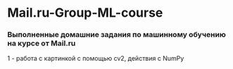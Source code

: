 # Mail.ru-Group-ML-course
### Выполненные домашние задания по машинному обучению на курсе от Mail.ru

1 - работа с картинкой с помощью cv2, действия с NumPy
